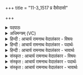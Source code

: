+++
title = "11-3_1517 प्र दैवोदासो"

+++
<details><summary>पदपाठः</summary>

प्र꣢। दै꣡वो꣢꣯दासः। दै꣡वः꣢꣯। दा꣣सः। अग्निः꣢। दे꣣वः꣢। इ꣡न्द्रः꣢꣯। न। म꣣ज्म꣡ना꣢। अ꣡नु꣢꣯। मा꣣त꣡र꣢म्। पृ꣣थिवी꣢म्। वि। वा꣣वृते। तस्थौ꣣। ना꣡क꣢꣯स्य। श꣡र्म꣢꣯णि। १५१७।
</details>

<details><summary>अधिमन्त्रम् (VC)</summary>

- अग्निः
- सौभरिः काण्वः
- बृहती
- मध्यमः
</details>

<details><summary>हिन्दी : आचार्य रामनाथ वेदालंकार - विषयः</summary>

तृतीय ऋचा की पूर्वार्चिक में ५१ क्रमाङ्क पर परमात्मा की महिमा के विषय में व्याख्या की गयी थी। यहाँ परमात्मा और राजा दोनों का विषय कहते हैं।
</details>

<details><summary>हिन्दी : आचार्य रामनाथ वेदालंकार - पदार्थः</summary>

पदार्थान्वय -  (दैवोदासः) आनन्द का दाता, (देवः) प्रकाशक (अग्निः) अग्रनायक जगदीश्वर वा राजा (इन्द्रः न) सूर्य के समान (मज्मना) बल से (मातरं पृथिवीम्) माता के समान पालन करनेवाली भूमि को (अनु विवावृते) अनुकूलता से पालता है और (नाकस्य) सुख की (शर्मणि) रक्षा में (तस्थौ) उद्यत रहता है ॥३॥ यहाँ उपमालङ्कार है ॥३॥
</details>

<details><summary>हिन्दी : आचार्य रामनाथ वेदालंकार - भावार्थः</summary>

भावार्थ -  जैसे जगदीश्वर प्रजाओं को योगक्षेम प्रदान करता है और भूमि का पालन करता है,वैसे ही राजा भी करे ॥३॥
</details>

<details><summary>संस्कृत : आचार्य रामनाथ वेदालंकार - विषयः</summary>

तृतीया ऋक् पूर्वार्चिके ५१ क्रमाङ्के परमात्मविषये व्याख्याता। अत्र परमात्मनृपत्योरुभयोर्विषय उच्यते।
</details>

<details><summary>संस्कृत : आचार्य रामनाथ वेदालंकार - पदार्थः</summary>

पदार्थान्वय -  (दैवोदासः) दासति ददातीति दासः। दिवः आनन्दस्य दासः दाता दिवोदासः, स एव दैवोदासः। [दासतिः ददातिकर्मा। निघं० ३।२०। दीव्यतिरत्र मोदार्थः स्वार्थिकस्तद्धितप्रत्ययः।] (देवः) प्रकाशकः (अग्निः) अग्रनायकः जगदीश्वरो नृपतिर्वा (इन्द्रः न) सूर्यः इव (मज्मना) बलेन (मातरं पृथिवीम्) मातृवत् पालयित्रीं भूमिम् (अनु वि वावृते) अनुकूलतया पालयति, किञ्च (नाकस्य) सुखस्य (शर्मणि) रक्षणे (तस्थौ) तिष्ठति ॥३॥ अत्रोपमालङ्कारः ॥३॥
</details>

<details><summary>संस्कृत : आचार्य रामनाथ वेदालंकार - भावार्थः</summary>

भावार्थ -  यथा जगदीश्वरः प्रजाभ्यो योगक्षेमं प्रयच्छति भूमिं च पालयति,तथैव नृपतिरपि कुर्यात् ॥३॥
</details>